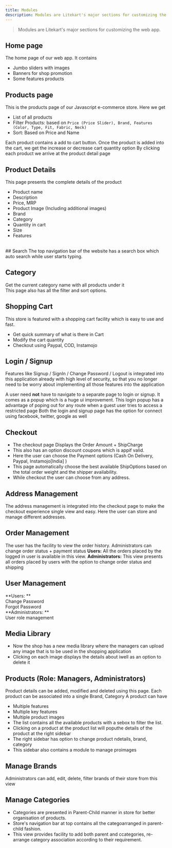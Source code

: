 ```yaml
---
title: Modules
description: Modules are Litekart's major sections for customizing the web app.
---
```


> Modules are Litekart's major sections for customizing the web app.

## Home page

The home page of our web app. It contains

- Jumbo sliders with images
- Banners for shop promotion
- Some features products

## Products page

This is the products page of our Javascript e-commerce store. Here we get

- List of all products
- Filter Products: based on `Price (Price Slider), Brand, Features (Color, Type, Fit, Fabric, Neck)`
- Sort: Based on Price and Name

Each product contains a add to cart button. Once the product is added into the cart, we get the increase or decrease cart
quantity option By clicking each product we arrive at the product detail page

## Product Details

This page presents the complete details of the product

- Product name
- Description
- Price, MRP
- Product Image (Including additional images)
- Brand
- Category
- Quantity in cart
- Size
- Features

<br/>
## Search
 The top navigation bar of the website has a search box which auto search while user
starts typing.

## Category

Get the current category name with all products under it<br/> This page also has all the filter and sort options.

## Shopping Cart

This store is featured with a shopping cart facility which is easy to use and fast.

- Get quick summary of what is there in Cart
- Modify the cart quantity
- Checkout using Paypal, COD, Instamojo

## Login / Signup

Features like Signup / SignIn / Change Password / Logout is integrated into this application already with high level of security,
so that you no longer need to be worry about implementing all those features into the application

A user need <b>not</b> have to navigate to a separate page to login or signup. It comes as a popup which is a huge ui improvement.
This login popup has a advantage of poping out for any route when a guest user tries to access a restricted page Both the
login and signup page has the option for connect using facebook, twitter, google as well

## Checkout

- The checkout page Displays the Order Amount + ShipCharge
- This also has an option discount coupons which is appif valid.
- Here the user can choose the Payment options (Cash On Delivery, Paypal, Instamojo[India] )
- This page automatically choose the best available ShipOptions based on the total order weight and the shipper availability.
- While checkout the user can choose from any address.

## Address Management

The address management is integrated into the checkout page to make the checkout experience single view
and easy. Here the user can store and manage different addresses.

## Order Management

The user has the facility to view the order history. Administrators can change order status + payment status
**Users:** All the orders placed by the logged in user is available in this view.
**Administrators:** This view presents all orders placed by users with the option to change order status and shipping

## User Management

**Users: ** <br/> Change Password<br/> Forgot Password<br/>
**Administrators: **<br/> User role management

## Media Library

- Now the shop has a new media library where the managers can upload any image that is to be used in the shopping application
- Clicking on each image displays the details about iwell as an option to delete it

## Products (Role: Managers, Administrators)

Product details can be added, modified and deleted using this page. Each product can be associated into
a single Brand, Category A product can have

- Multiple features
- Multiple key features
- Multiple product images
- The list contains all the available products with a sebox to filter the list.
- Clicking on a product at the product list will poputhe details of the product at the right sidebar
- The right sidebar has option to change product ndetails, brand, category
- This sidebar also contains a module to manage proimages

## Manage Brands

Administrators can add, edit, delete, filter brands of their store from this view

## Manage Categories

- Categories are presented in Parent-Child manner in store for better organisation of products.
- Store's navigation bar at top contains all the categoarranged in parent-child fashion.
- This view provides facility to add both parent and ccategories, re-arrange category association according to their
  requirement.
